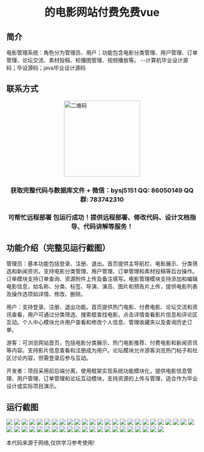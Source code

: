 <p><h1 align="center">的电影网站付费免费vue</h1></p>

## 简介
电影管理系统：角色分为管理员、用户；功能包含电影分类管理、用户管理、订单管理、论坛交流、素材投稿、轮播图管理、视频播放等。    --计算机毕业设计源码；毕设源码；java毕业设计源码


## 联系方式
<img src="https://bs-1329754181.cos.ap-shanghai.myqcloud.com/wx.jpg" alt="二维码" style="display: block; margin: 0 auto;" width="200px">
<p><h3 align="center">获取完整代码与数据库文件 + 微信：bysj5151 QQ: 86050149 QQ群: 783742310</h3></p>
<p><h3 align="center">可帮忙远程部署 包运行成功！提供远程部署、修改代码、设计文档指导、代码讲解等服务！</h3></p>

## 功能介绍（完整见运行截图）
管理员：基本功能包括登录、注册、退出。首页提供主导航栏、电影展示、分类筛选和新闻资讯，支持电影分类管理、用户管理、订单管理和素材投稿等后台操作。订单模块支持订单查询、资源附件上传及备注填写。电影管理模块支持添加和编辑电影信息，如名称、分类、标签、导演、演员、图片和预告片上传，提供电影列表及操作选项如详情、修改、删除。

用户：支持登录、注册、退出功能。首页提供热门电影、付费电影、论坛交流和资讯查看，用户可通过分类筛选、搜索框查找电影，点击详情查看影片信息和评论区互动。个人中心模块允许用户查看和修改个人信息、管理收藏夹以及查询历史订单。

游客：可浏览网站首页，包括电影分类展示、热门电影推荐、付费电影和新闻资讯等内容。支持影片信息查看和注册成为用户。论坛模块允许游客浏览热门帖子和社区讨论内容，但需登录后参与互动。

开发者：项目采用前后端分离，使用框架实现系统功能模块化，提供电影信息管理、用户管理、订单管理和论坛互动模块，支持资源的上传与管理，适合作为毕业设计或实际项目演示。


## 运行截图
![](https://bs-1329754181.cos.ap-shanghai.myqcloud.com/ssm/MovieWebsitePaymentFree/img/001.jpg)
![](https://bs-1329754181.cos.ap-shanghai.myqcloud.com/ssm/MovieWebsitePaymentFree/img/002.jpg)
![](https://bs-1329754181.cos.ap-shanghai.myqcloud.com/ssm/MovieWebsitePaymentFree/img/003.jpg)
![](https://bs-1329754181.cos.ap-shanghai.myqcloud.com/ssm/MovieWebsitePaymentFree/img/004.jpg)
![](https://bs-1329754181.cos.ap-shanghai.myqcloud.com/ssm/MovieWebsitePaymentFree/img/005.jpg)
![](https://bs-1329754181.cos.ap-shanghai.myqcloud.com/ssm/MovieWebsitePaymentFree/img/006.jpg)
![](https://bs-1329754181.cos.ap-shanghai.myqcloud.com/ssm/MovieWebsitePaymentFree/img/007.jpg)
![](https://bs-1329754181.cos.ap-shanghai.myqcloud.com/ssm/MovieWebsitePaymentFree/img/008.jpg)
![](https://bs-1329754181.cos.ap-shanghai.myqcloud.com/ssm/MovieWebsitePaymentFree/img/009.jpg)
![](https://bs-1329754181.cos.ap-shanghai.myqcloud.com/ssm/MovieWebsitePaymentFree/img/010.jpg)
![](https://bs-1329754181.cos.ap-shanghai.myqcloud.com/ssm/MovieWebsitePaymentFree/img/011.jpg)
![](https://bs-1329754181.cos.ap-shanghai.myqcloud.com/ssm/MovieWebsitePaymentFree/img/012.jpg)
![](https://bs-1329754181.cos.ap-shanghai.myqcloud.com/ssm/MovieWebsitePaymentFree/img/013.jpg)
![](https://bs-1329754181.cos.ap-shanghai.myqcloud.com/ssm/MovieWebsitePaymentFree/img/014.jpg)
![](https://bs-1329754181.cos.ap-shanghai.myqcloud.com/ssm/MovieWebsitePaymentFree/img/015.jpg)
![](https://bs-1329754181.cos.ap-shanghai.myqcloud.com/ssm/MovieWebsitePaymentFree/img/016.jpg)
![](https://bs-1329754181.cos.ap-shanghai.myqcloud.com/ssm/MovieWebsitePaymentFree/img/017.jpg)
![](https://bs-1329754181.cos.ap-shanghai.myqcloud.com/ssm/MovieWebsitePaymentFree/img/018.jpg)
![](https://bs-1329754181.cos.ap-shanghai.myqcloud.com/ssm/MovieWebsitePaymentFree/img/019.jpg)
![](https://bs-1329754181.cos.ap-shanghai.myqcloud.com/ssm/MovieWebsitePaymentFree/img/020.jpg)
![](https://bs-1329754181.cos.ap-shanghai.myqcloud.com/ssm/MovieWebsitePaymentFree/img/021.jpg)
![](https://bs-1329754181.cos.ap-shanghai.myqcloud.com/ssm/MovieWebsitePaymentFree/img/022.jpg)
![](https://bs-1329754181.cos.ap-shanghai.myqcloud.com/ssm/MovieWebsitePaymentFree/img/023.jpg)
![](https://bs-1329754181.cos.ap-shanghai.myqcloud.com/ssm/MovieWebsitePaymentFree/img/024.jpg)
![](https://bs-1329754181.cos.ap-shanghai.myqcloud.com/ssm/MovieWebsitePaymentFree/img/025.jpg)
![](https://bs-1329754181.cos.ap-shanghai.myqcloud.com/ssm/MovieWebsitePaymentFree/img/026.jpg)
![](https://bs-1329754181.cos.ap-shanghai.myqcloud.com/ssm/MovieWebsitePaymentFree/img/027.jpg)
![](https://bs-1329754181.cos.ap-shanghai.myqcloud.com/ssm/MovieWebsitePaymentFree/img/028.jpg)
![](https://bs-1329754181.cos.ap-shanghai.myqcloud.com/ssm/MovieWebsitePaymentFree/img/029.jpg)
![](https://bs-1329754181.cos.ap-shanghai.myqcloud.com/ssm/MovieWebsitePaymentFree/img/030.jpg)
![](https://bs-1329754181.cos.ap-shanghai.myqcloud.com/ssm/MovieWebsitePaymentFree/img/031.jpg)
![](https://bs-1329754181.cos.ap-shanghai.myqcloud.com/ssm/MovieWebsitePaymentFree/img/032.jpg)
![](https://bs-1329754181.cos.ap-shanghai.myqcloud.com/ssm/MovieWebsitePaymentFree/img/033.jpg)
![](https://bs-1329754181.cos.ap-shanghai.myqcloud.com/ssm/MovieWebsitePaymentFree/img/034.jpg)
![](https://bs-1329754181.cos.ap-shanghai.myqcloud.com/ssm/MovieWebsitePaymentFree/img/035.jpg)
![](https://bs-1329754181.cos.ap-shanghai.myqcloud.com/ssm/MovieWebsitePaymentFree/img/036.jpg)
![](https://bs-1329754181.cos.ap-shanghai.myqcloud.com/ssm/MovieWebsitePaymentFree/img/037.jpg)
![](https://bs-1329754181.cos.ap-shanghai.myqcloud.com/ssm/MovieWebsitePaymentFree/img/038.jpg)
![](https://bs-1329754181.cos.ap-shanghai.myqcloud.com/ssm/MovieWebsitePaymentFree/img/039.jpg)
![](https://bs-1329754181.cos.ap-shanghai.myqcloud.com/ssm/MovieWebsitePaymentFree/img/040.jpg)
![](https://bs-1329754181.cos.ap-shanghai.myqcloud.com/ssm/MovieWebsitePaymentFree/img/041.jpg)
![](https://bs-1329754181.cos.ap-shanghai.myqcloud.com/ssm/MovieWebsitePaymentFree/img/042.jpg)
![](https://bs-1329754181.cos.ap-shanghai.myqcloud.com/ssm/MovieWebsitePaymentFree/img/043.jpg)
![](https://bs-1329754181.cos.ap-shanghai.myqcloud.com/ssm/MovieWebsitePaymentFree/img/044.jpg)
![](https://bs-1329754181.cos.ap-shanghai.myqcloud.com/ssm/MovieWebsitePaymentFree/img/045.jpg)
![](https://bs-1329754181.cos.ap-shanghai.myqcloud.com/ssm/MovieWebsitePaymentFree/img/046.jpg)

<p>本代码来源于网络,仅供学习参考使用!</p>

